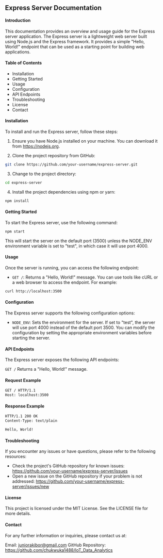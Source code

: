 ## Express Server Documentation
#### Introduction
This documentation provides an overview and usage guide for the Express server application. The Express server is a lightweight web server built using Node.js and the Express framework. It provides a simple "Hello, World!" endpoint that can be used as a starting point for building web applications.

#### Table of Contents
* Installation
* Getting Started
* Usage
* Configuration
* API Endpoints
* Troubleshooting
* License
* Contact

#### Installation
To install and run the Express server, follow these steps:

1. Ensure you have Node.js installed on your machine. You can download it from https://nodejs.org.

2. Clone the project repository from GitHub:

```bash
git clone https://github.com/your-username/express-server.git
```
3. Change to the project directory:
```bash
cd express-server
```

4. Install the project dependencies using npm or yarn:
```bash
npm install
```

#### Getting Started
To start the Express server, use the following command:

```bash
npm start
```

This will start the server on the default port (3500) unless the NODE_ENV environment variable is set to "test", in which case it will use port 4000.

#### Usage
Once the server is running, you can access the following endpoint:

* `GET /`: Returns a "Hello, World!" message.
You can use tools like cURL or a web browser to access the endpoint. For example:

```bash
curl http://localhost:3500
```

#### Configuration
The Express server supports the following configuration options:

* `NODE_ENV`: Sets the environment for the server. If set to "test", the server will use port 4000 instead of the default port 3500.
You can modify the configuration by setting the appropriate environment variables before starting the server.

#### API Endpoints
The Express server exposes the following API endpoints:

`GET /`
Returns a "Hello, World!" message.

#### Request Example
```bash
GET / HTTP/1.1
Host: localhost:3500
```

#### Response Example
```bash
HTTP/1.1 200 OK
Content-Type: text/plain

Hello, World!
```


#### Troubleshooting
If you encounter any issues or have questions, please refer to the following resources:

* Check the project's GitHub repository for known issues: https://github.com/your-username/express-server/issues
* Open a new issue on the GitHub repository if your problem is not addressed: https://github.com/your-username/express-server/issues/new

#### License
This project is licensed under the MIT License. See the LICENSE file for more details.

#### Contact
For any further information or inquiries, please contact us at:

Email: juniorakibor@gmail.com
GitHub Repository: https://github.com/chukwuka1488/IoT_Data_Analytics
